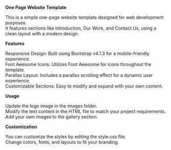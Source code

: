 **One Page Website Template**

This is a simple one-page website template designed for web development purposes.<br/>
It features sections like Introduction, Our Work, and Contact Us, using a clean layout with a modern design.

**Features**

Responsive Design: Built using Bootstrap v4.1.3 for a mobile-friendly experience.<br/>
Font Awesome Icons: Utilizes Font Awesome for icons throughout the template.<br/>
Parallax Layout: Includes a parallax scrolling effect for a dynamic user experience.<br/>
Customizable Sections: Easy to modify and expand with your own content.<br/>

**Usage**

Update the logo image in the images folder.<br/>
Modify the text content in the HTML file to match your project requirements.<br/>
Add your own images to the gallery section.

**Customization**

You can customize the styles by editing the style.css file.<br/>
Change colors, fonts, and layouts to fit your branding.
